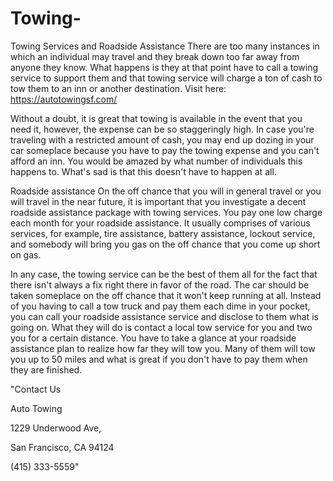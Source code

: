# Towing-
  Towing Services and Roadside Assistance   There are too many instances in which an individual may travel and they break down too far away from anyone they know. What happens is they at that point have to call a towing service to support them and that towing service will charge a ton of cash to tow them to an inn or another destination. Visit here: https://autotowingsf.com/
  
  
Without a doubt, it is great that towing is available in the event that you need it, however, the expense can be so staggeringly high. In case you're traveling with a restricted amount of cash, you may end up dozing in your car someplace because you have to pay the towing expense and you can't afford an inn. You would be amazed by what number of individuals this happens to. What's sad is that this doesn't have to happen at all.  
  
Roadside assistance   On the off chance that you will in general travel or you will travel in the near future, it is important that you investigate a decent roadside assistance package with towing services. You pay one low charge each month for your roadside assistance. It usually comprises of various services, for example, tire assistance, battery assistance, lockout service, and somebody will bring you gas on the off chance that you come up short on gas.


In any case, the towing service can be the best of them all for the fact that there isn't always a fix right there in favor of the road. The car should be taken someplace on the off chance that it won't keep running at all.   Instead of you having to call a tow truck and pay them each dime in your pocket, you can call your roadside assistance service and disclose to them what is going on. What they will do is contact a local tow service for you and two you for a certain distance. You have to take a glance at your roadside assistance plan to realize how far they will tow you. Many of them will tow you up to 50 miles and what is great if you don't have to pay them when they are finished.

"Contact Us

Auto Towing

1229 Underwood Ave,

San Francisco, CA 94124

(415) 333-5559"	
	
